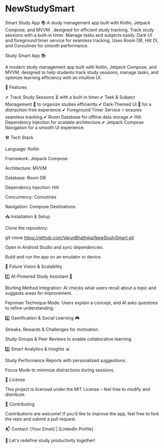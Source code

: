 # NewStudySmart
Smart Study App 📚 A study management app built with Kotlin, Jetpack Compose, and MVVM , designed for efficient study tracking. Track study sessions with a built-in timer. Manage tasks and subjects easily. Dark UI and foreground timer service for seamless tracking. Uses Room DB, Hilt DI, and Coroutines for smooth performance.

Study Smart App 📚

A modern study management app built with Kotlin, Jetpack Compose, and MVVM, designed to help students track study sessions, manage tasks, and optimize learning efficiency with an intuitive UI.

🚀 Features

✔ Track Study Sessions ⏳ with a built-in timer.✔ Task & Subject Management 📌 to organize studies efficiently.✔ Dark-Themed UI 🌙 for a distraction-free experience.✔ Foreground Timer Service ⚡ ensures seamless tracking.✔ Room Database for offline data storage.✔ Hilt Dependency Injection for scalable architecture.✔ Jetpack Compose Navigation for a smooth UI experience.

🛠 Tech Stack

Language: Kotlin

Framework: Jetpack Compose

Architecture: MVVM

Database: Room DB

Dependency Injection: Hilt

Concurrency: Coroutines

Navigation: Compose Destinations

📥 Installation & Setup

Clone the repository:

git clone https://github.com/VarunBhatheja/NewStudySmart.git

Open in Android Studio and sync dependencies.

Build and run the app on an emulator or device.

🔮 Future Vision & Scalability

1️⃣ AI-Powered Study Assistant 🤖

Blurting Method Integration: AI checks what users recall about a topic and suggests areas for improvement.

Feynman Technique Mode: Users explain a concept, and AI asks questions to refine understanding.

2️⃣ Gamification & Social Learning 🎮

Streaks, Rewards & Challenges for motivation.

Study Groups & Peer Reviews to enable collaborative learning.

3️⃣ Smart Analytics & Insights 📊

Study Performance Reports with personalized suggestions.

Focus Mode to minimize distractions during sessions.

📜 License

This project is licensed under the MIT License – feel free to modify and distribute.

🤝 Contributing

Contributions are welcome! If you’d like to improve the app, feel free to fork the repo and submit a pull request.

📬 Contact: [Your Email] | [LinkedIn Profile]

🚀 Let's redefine study productivity together!
